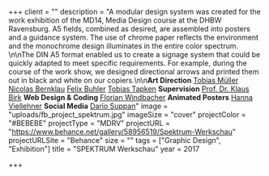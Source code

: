+++
client = ""
description = "A modular design system was created for the work exhibition of the MD14, Media Design course at the DHBW Ravensburg. A5 fields, combined as desired, are assembled into posters and a guidance system. The use of chrome paper reflects the environment and the monochrome design illuminates in the entire color spectrum. \n\nThe DIN A5 format enabled us to create a signage system that could be quickly adapted to meet specific requirements. For example, during the course of the work show, we designed directional arrows and printed them out in black and white on our copiers.\n\n**Art Direction** [Tobias Müller](http://tobiasmueller.design/) [Nicolas Bernklau](http://nicolasbernklau.de/) [Felix Buhler](http://felix-buhler.de/) [Tobias Tapken](https://www.behance.net/towbee) **Supervision** [Prof. Dr. Klaus Birk](http://www.klausbirk.com/) **Web Design & Coding** [Florian Windbacher](http://i.workfor.pizza/) **Animated Posters** [Hanna Viellehner](http://hannaviellehner.de/) **Social Media** [Dario Suppan](http://dario-suppan.de/)"
image = "uploads/fb_project_spektrum.jpg"
imageSize = "cover"
projectColor = "#BEBEBE"
projectType = "MDRV"
projectURL = "https://www.behance.net/gallery/58956519/Spektrum-Werkschau"
projectURLSite = "Behance"
size = ""
tags = ["Graphic Design", "Exhibition"]
title = "SPEKTRUM Werkschau"
year = 2017

+++
